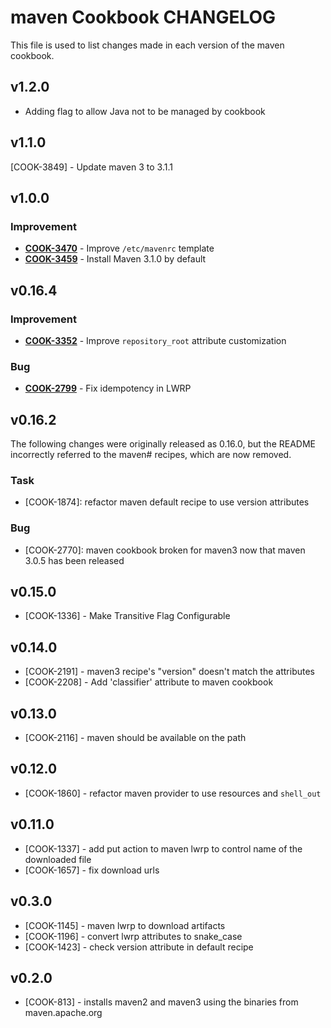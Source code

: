 maven Cookbook CHANGELOG
========================
This file is used to list changes made in each version of the maven cookbook.


v1.2.0
------
- Adding flag to allow Java not to be managed by cookbook

v1.1.0
------
[COOK-3849] - Update maven 3 to 3.1.1


v1.0.0
------
### Improvement
- **[COOK-3470](https://tickets.opscode.com/browse/COOK-3470)** - Improve `/etc/mavenrc` template
- **[COOK-3459](https://tickets.opscode.com/browse/COOK-3459)** - Install Maven 3.1.0 by default

v0.16.4
-------
### Improvement
- **[COOK-3352](https://tickets.opscode.com/browse/COOK-3352)** - Improve `repository_root` attribute customization

### Bug
- **[COOK-2799](https://tickets.opscode.com/browse/COOK-2799)** - Fix idempotency in LWRP

v0.16.2
-------
The following changes were originally released as 0.16.0, but the README incorrectly referred to the maven# recipes, which are now removed.

### Task
- [COOK-1874]: refactor maven default recipe to use version attributes

### Bug
- [COOK-2770]: maven cookbook broken for maven3 now that maven 3.0.5 has been released

v0.15.0
-------
- [COOK-1336] - Make Transitive Flag Configurable

v0.14.0
-------
- [COOK-2191] - maven3 recipe's "version" doesn't match the attributes
- [COOK-2208] - Add 'classifier' attribute to maven cookbook

v0.13.0
-------
- [COOK-2116] - maven should be available on the path

v0.12.0
-------
- [COOK-1860] - refactor maven provider to use resources and `shell_out`

v0.11.0
-------
- [COOK-1337] - add put action to maven lwrp to control name of the downloaded file
- [COOK-1657] - fix download urls

v0.3.0
------
- [COOK-1145] - maven lwrp to download artifacts
- [COOK-1196] - convert lwrp attributes to snake_case
- [COOK-1423] - check version attribute in default recipe

v0.2.0
------
- [COOK-813] - installs maven2 and maven3 using the binaries from maven.apache.org
